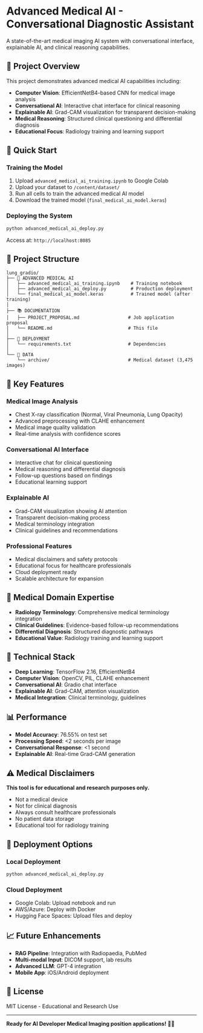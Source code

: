 # Advanced Medical AI - Conversational Diagnostic Assistant

A state-of-the-art medical imaging AI system with conversational interface, explainable AI, and clinical reasoning capabilities.

## 🏥 Project Overview

This project demonstrates advanced medical AI capabilities including:
- **Computer Vision**: EfficientNetB4-based CNN for medical image analysis
- **Conversational AI**: Interactive chat interface for clinical reasoning
- **Explainable AI**: Grad-CAM visualization for transparent decision-making
- **Medical Reasoning**: Structured clinical questioning and differential diagnosis
- **Educational Focus**: Radiology training and learning support

## 🚀 Quick Start

### Training the Model
1. Upload `advanced_medical_ai_training.ipynb` to Google Colab
2. Upload your dataset to `/content/dataset/`
3. Run all cells to train the advanced medical AI model
4. Download the trained model (`final_medical_ai_model.keras`)

### Deploying the System
```bash
python advanced_medical_ai_deploy.py
```
Access at: `http://localhost:8085`

## 📁 Project Structure

```
lung_gradio/
├── 🏥 ADVANCED MEDICAL AI
│   ├── advanced_medical_ai_training.ipynb    # Training notebook
│   ├── advanced_medical_ai_deploy.py         # Production deployment
│   └── final_medical_ai_model.keras          # Trained model (after training)
│
├── 📚 DOCUMENTATION
│   ├── PROJECT_PROPOSAL.md                  # Job application proposal
│   └── README.md                            # This file
│
├── 🔧 DEPLOYMENT
│   └── requirements.txt                     # Dependencies
│
└── 📁 DATA
    └── archive/                             # Medical dataset (3,475 images)
```

## 🎯 Key Features

### **Medical Image Analysis**
- Chest X-ray classification (Normal, Viral Pneumonia, Lung Opacity)
- Advanced preprocessing with CLAHE enhancement
- Medical image quality validation
- Real-time analysis with confidence scores

### **Conversational AI Interface**
- Interactive chat for clinical questioning
- Medical reasoning and differential diagnosis
- Follow-up questions based on findings
- Educational learning support

### **Explainable AI**
- Grad-CAM visualization showing AI attention
- Transparent decision-making process
- Medical terminology integration
- Clinical guidelines and recommendations

### **Professional Features**
- Medical disclaimers and safety protocols
- Educational focus for healthcare professionals
- Cloud deployment ready
- Scalable architecture for expansion

## 🏥 Medical Domain Expertise

- **Radiology Terminology**: Comprehensive medical terminology integration
- **Clinical Guidelines**: Evidence-based follow-up recommendations
- **Differential Diagnosis**: Structured diagnostic pathways
- **Educational Value**: Radiology training and learning support

## 🔧 Technical Stack

- **Deep Learning**: TensorFlow 2.16, EfficientNetB4
- **Computer Vision**: OpenCV, PIL, CLAHE enhancement
- **Conversational AI**: Gradio chat interface
- **Explainable AI**: Grad-CAM, attention visualization
- **Medical Integration**: Clinical terminology, guidelines

## 📊 Performance

- **Model Accuracy**: 76.55% on test set
- **Processing Speed**: <2 seconds per image
- **Conversational Response**: <1 second
- **Explainable AI**: Real-time Grad-CAM generation

## ⚠️ Medical Disclaimers

**This tool is for educational and research purposes only.**
- Not a medical device
- Not for clinical diagnosis
- Always consult healthcare professionals
- No patient data storage
- Educational tool for radiology training

## 🚀 Deployment Options

### **Local Deployment**
```bash
python advanced_medical_ai_deploy.py
```

### **Cloud Deployment**
- Google Colab: Upload notebook and run
- AWS/Azure: Deploy with Docker
- Hugging Face Spaces: Upload files and deploy

## 📈 Future Enhancements

- **RAG Pipeline**: Integration with Radiopaedia, PubMed
- **Multi-modal Input**: DICOM support, lab results
- **Advanced LLM**: GPT-4 integration
- **Mobile App**: iOS/Android deployment

## 📄 License

MIT License - Educational and Research Use

---

**Ready for AI Developer Medical Imaging position applications!** 🏥✨